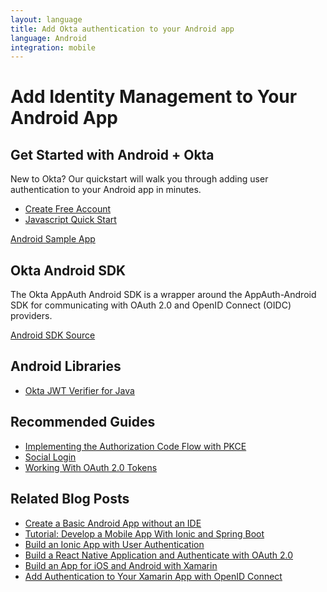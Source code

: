```yaml
---
layout: language
title: Add Okta authentication to your Android app
language: Android
integration: mobile
---
```


# <i class='icon-48 docsPage code-android'></i> Add Identity Management to Your Android App

## Get Started with Android + Okta

New to Okta? Our quickstart will walk you through adding user authentication to your Android app in minutes.

<ul class='language-ctas'>
	<li>
		<a href='https://developer.okta.com/signup/' class='code-button highlighted' data-proofer-ignore>
			<span>Create Free Account</span>
		</a>
	</li>
	<li>
		<a href='/quickstart/#/widget' class='code-button inverse' data-proofer-ignore>
			<span>Javascript Quick Start</span>
		</a>
	</li>
</ul>

<a href='https://github.com/okta/okta-sdk-appauth-android'>
	<span class='fa fa-github'></span> <span>Android Sample App</span>
</a>

## Okta Android SDK

The Okta AppAuth Android SDK is a wrapper around the AppAuth-Android SDK for communicating with OAuth 2.0 and OpenID Connect (OIDC) providers.

<a href='https://github.com/okta/okta-sdk-appauth-android'>
	<span class='fa fa-github'></span> <span>Android SDK Source</span>
</a>

## Android Libraries

<ul class="language-libraries">
	<li>
		<a href="https://github.com/okta/okta-jwt-verifier-java">
			<span class='fa fa-github'></span> <span>Okta JWT Verifier for Java</span>
		</a>
	</li>
</ul>

## Recommended Guides

<ul class="language-list">
	<li>
		<a href="https://developer.okta.com/authentication-guide/implementing-authentication/auth-code-pkce">Implementing the Authorization Code Flow with PKCE</a>
	</li>
	<li>
		<a href="https://developer.okta.com/authentication-guide/social-login/">Social Login</a>
	</li>
	<li>
		<a href="https://developer.okta.com/authentication-guide/tokens/">Working With OAuth 2.0 Tokens</a>
	</li>
</ul>

## Related Blog Posts

<ul class="language-list">
	<li>
		<a href="https://developer.okta.com/blog/2018/08/10/basic-android-without-an-ide">Create a Basic Android App without an IDE</a>
	</li>
	<li>
		<a href="https://developer.okta.com/blog/2017/05/17/develop-a-mobile-app-with-ionic-and-spring-boot">Tutorial: Develop a Mobile App With Ionic and Spring Boot</a>
	</li>
	<li>
		<a href="https://developer.okta.com/blog/2017/08/22/build-an-ionic-app-with-user-authentication">Build an Ionic App with User Authentication</a>
	</li>
	<li>
		<a href="https://developer.okta.com/blog/2018/03/16/build-react-native-authentication-oauth-2">Build a React Native Application and Authenticate with OAuth 2.0</a>
	</li>
	<li>
		<a href="https://developer.okta.com/blog/2018/01/10/build-app-for-ios-android-with-xamarin">Build an App for iOS and Android with Xamarin</a>
	</li>
	<li>
		<a href="https://developer.okta.com/blog/2018/05/01/add-authentication-xamarin-openid-connect">Add Authentication to Your Xamarin App with OpenID Connect</a>
	</li>
</ul>
